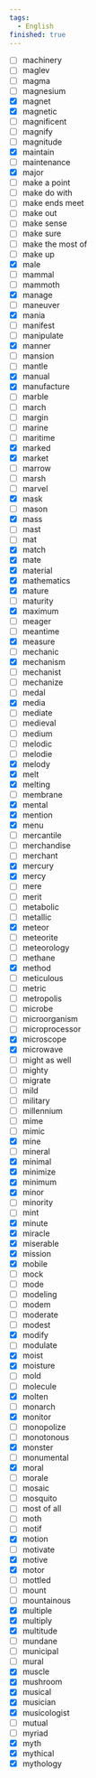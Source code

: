 ```yaml
---
tags:
  - English
finished: true
---
```

- [ ] machinery
- [ ] maglev
- [ ] magma
- [ ] magnesium
- [x] magnet
- [x] magnetic
- [ ] magnificent
- [ ] magnify
- [ ] magnitude
- [x] maintain
- [ ] maintenance
- [x] major
- [ ] make a point
- [ ] make do with
- [ ] make ends meet
- [ ] make out
- [ ] make sense
- [ ] make sure
- [ ] make the most of
- [ ] make up 
- [x] male
- [ ] mammal
- [ ] mammoth
- [x] manage
- [ ] maneuver
- [x] mania
- [ ] manifest
- [ ] manipulate
- [x] manner
- [ ] mansion
- [ ] mantle
- [x] manual
- [x] manufacture
- [ ] marble
- [ ] march
- [ ] margin
- [ ] marine
- [ ] maritime
- [x] marked
- [x] market
- [ ] marrow
- [ ] marsh
- [ ] marvel
- [x] mask
- [ ] mason
- [x] mass
- [ ] mast
- [ ] mat
- [x] match
- [x] mate
- [x] material
- [x] mathematics
- [x] mature
- [ ] maturity
- [x] maximum
- [ ] meager
- [ ] meantime
- [x] measure
- [ ] mechanic
- [x] mechanism
- [ ] mechanist
- [ ] mechanize
- [ ] medal
- [x] media
- [ ] mediate
- [ ] medieval
- [ ] medium
- [ ] melodic
- [ ] melodie
- [x] melody
- [x] melt
- [x] melting
- [ ] membrane
- [x] mental
- [x] mention
- [x] menu
- [ ] mercantile
- [ ] merchandise
- [ ] merchant
- [x] mercury
- [x] mercy
- [ ] mere
- [ ] merit
- [ ] metabolic
- [ ] metallic
- [x] meteor
- [ ] meteorite
- [ ] meteorology
- [ ] methane
- [x] method
- [ ] meticulous
- [ ] metric
- [ ] metropolis
- [ ] microbe
- [ ] microorganism
- [ ] microprocessor
- [x] microscope
- [x] microwave
- [ ] might as well
- [ ] mighty
- [ ] migrate
- [ ] mild
- [ ] military
- [ ] millennium
- [ ] mime
- [ ] mimic
- [x] mine
- [ ] mineral
- [x] minimal
- [x] minimize
- [x] minimum
- [x] minor
- [ ] minority
- [ ] mint
- [x] minute
- [x] miracle
- [x] miserable
- [x] mission
- [x] mobile
- [ ] mock
- [ ] mode
- [ ] modeling
- [ ] modem
- [ ] moderate
- [ ] modest
- [x] modify
- [ ] modulate
- [x] moist
- [x] moisture
- [ ] mold
- [ ] molecule
- [x] molten
- [ ] monarch
- [x] monitor
- [ ] monopolize
- [ ] monotonous
- [x] monster
- [ ] monumental
- [x] moral
- [ ] morale
- [ ] mosaic
- [ ] mosquito
- [ ] most of all
- [ ] moth
- [ ] motif
- [x] motion
- [ ] motivate
- [x] motive
- [x] motor
- [ ] mottled
- [ ] mount
- [ ] mountainous
- [x] multiple
- [x] multiply
- [x] multitude
- [ ] mundane
- [ ] municipal
- [ ] mural
- [x] muscle
- [x] mushroom
- [x] musical
- [x] musician
- [x] musicologist
- [ ] mutual
- [ ] myriad
- [x] myth
- [x] mythical
- [x] mythology
